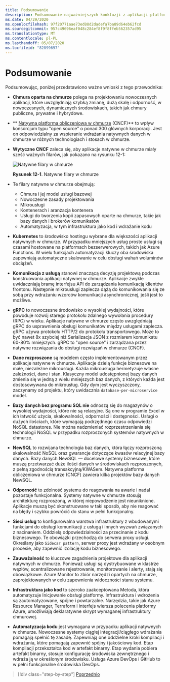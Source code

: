 ```yaml
---
title: Podsumowanie
description: Podsumowanie najważniejszych konkluzji z aplikacji platformy .NET natywnej w chmurze dla przewodnika/książki elektronicznej platformy Azure.
ms.date: 04/29/2020
ms.openlocfilehash: 97f20771aae73ed88d2dadefa7ba89d64eb62fcd
ms.sourcegitcommit: 957c49696eaf048c284ef8f9f8ffeb562357ad95
ms.translationtype: MT
ms.contentlocale: pl-PL
ms.lasthandoff: 05/07/2020
ms.locfileid: "82899697"
---
```

# <a name="summary"></a>Podsumowanie

Podsumowując, poniżej przedstawiono ważne wnioski z tego przewodnika:

- **Chmura oparta na chmurze** polega na projektowaniu nowoczesnych aplikacji, które uwzględniają szybką zmianę, dużą skalę i odporność, w nowoczesnych, dynamicznych środowiskach, takich jak chmury publiczne, prywatne i hybrydowe.

- ** [Natywna platforma obliczeniowa w chmurze](https://www.cncf.io/) (CNCF)** to wpływ konsorcjum typu "open source" o ponad 300 głównych korporacji. Jest on odpowiedzialny za wspieranie wdrażania natywnych danych w chmurze w różnych technologiach i stosach w chmurze.

- **Wytyczne CNCF** zaleca się, aby aplikacje natywne w chmurze miały sześć ważnych filarów, jak pokazano na rysunku 12-1:

  ![Natywne filary w chmurze](./media/cloud-native-foundational-pillars.png)

  **Rysunek 12-1**. Natywne filary w chmurze

- Te filary natywne w chmurze obejmują:
  - Chmura i jej model usługi bazowej
  - Nowoczesne zasady projektowania
  - Mikrousługi
  - Kontenerach i aranżacja kontenera
  - Usługi do tworzenia kopii zapasowych oparte na chmurze, takie jak bazy danych i brokerów komunikatów
  - Automatyzacja, w tym infrastruktura jako kod i wdrażanie kodu

- **Kubernetes** to środowisko hostingu wybrane dla większości aplikacji natywnych w chmurze. W przypadku mniejszych usług proste usługi są czasami hostowane na platformach bezserwerowych, takich jak Azure Functions. W wielu funkcjach automatyzacji kluczy oba środowiska zapewniają automatyczne skalowanie w celu obsługi wahań woluminów obciążeń.

- **Komunikacja z usługą** stanowi znaczącą decyzję projektową podczas konstruowania aplikacji natywnej w chmurze. Aplikacje zwykle uwidaczniają bramę interfejsu API do zarządzania komunikacją klientów frontonu. Następnie mikrousługi zaplecza dążą do komunikowania się ze sobą przy wdrażaniu wzorców komunikacji asynchronicznej, jeśli jest to możliwe.

- **gRPC** to nowoczesne środowisko o wysokiej wydajności, które powoduje rozwój starego protokołu zdalnego wywołania procedury (RPC) w wieku. Aplikacje natywne w chmurze często uwzględniają gRPC do usprawnienia obsługi komunikatów między usługami zaplecza. gRPC używa protokołu HTTP/2 do protokołu transportowego. Może to być nawet 8x szybciej niż Serializacja JSON z rozmiarem komunikatu 60-80% mniejszych. gRPC to "open source" i zarządzana przez natywne rozwiązania do obsługi rozwiązań w chmurze (CNCF).

- **Dane rozproszone** są modelem często implementowanym przez aplikacje natywne w chmurze. Aplikacje dzielą funkcje biznesowe na małe, niezależne mikrousługi. Każda mikrousługa hermetyzuje własne zależności, dane i stan. Klasyczny model udostępnionej bazy danych zmienia się w jedną z wielu mniejszych baz danych, z których każda jest dostosowywana do mikrousług. Gdy dym jest wyczyszczony, zaczynamy od projektu, który uwidacznia `database-per-microservice` model.

- **Bazy danych bez programu SQL nie** odnoszą się do magazynów o wysokiej wydajności, które nie są relacyjne. Są one w programie Excel w ich łatwość użycia, skalowalności, odporności i dostępności. Usługi o dużych ilościach, które wymagają podrzędnego czasu odpowiedzi NoSQL datastores. Nie można nadzmieniać rozprzestrzeniania się technologii NoSQL w przypadku rozproszonych systemów natywnych w chmurze.

- **NewSQL** to rozwijana technologia baz danych, która łączy rozproszoną skalowalność NoSQL oraz gwarancje dotyczące kwasów relacyjnej bazy danych. Bazy danych NewSQL — docelowe systemy biznesowe, które muszą przetwarzać duże ilości danych w środowiskach rozproszonych, z pełną zgodnością transakcyjną/KWASem. Natywna platforma obliczeniowa w chmurze (CNCF) zawiera kilka projektów bazy danych NewSQL.

- **Odporność** to zdolność systemu do reagowania na awarie i nadal pozostaje funkcjonalna. Systemy natywne w chmurze stosują architekturę rozproszoną, w której niepowodzenie jest nieuniknione. Aplikacje muszą być skonstruowane w taki sposób, aby nie reagować na błędy i szybko powrócić do stanu w pełni funkcjonalny.

- **Sieci usług** to konfigurowalna warstwa infrastruktury z wbudowanymi funkcjami do obsługi komunikacji z usługą i innych wyzwań związanych z nacinaniem. Oddzielą odpowiedzialności za przecinanie z kodu biznesowego. Te obowiązki przechodzą do serwera proxy usługi. Określany jako `Sidecar pattern`, serwer proxy jest wdrażany w osobnym procesie, aby zapewnić izolację kodu biznesowego.

- **Zauważalność** to kluczowe zagadnienia projektowe dla aplikacji natywnych w chmurze. Ponieważ usługi są dystrybuowane w klastrze węzłów, scentralizowane rejestrowanie, monitorowanie i alerty, stają się obowiązkowe. Azure Monitor to zbiór narzędzi opartych na chmurze, zaprojektowanych w celu zapewnienia widoczności stanu systemu.

- **Infrastruktura jako kod** to szeroko zaakceptowana Metoda, która automatyzuje Inicjowanie obsługi platformy. Infrastruktura i wdrożenia są zautomatyzowane, spójne i powtarzalne. Narzędzia, takie jak Azure Resource Manager, Terraform i interfejs wiersza polecenia platformy Azure, umożliwiają deklaratywne skrypt wymaganej infrastruktury chmurowej.

- **Automatyzacja kodu** jest wymagana w przypadku aplikacji natywnych w chmurze. Nowoczesne systemy ciągłej integracji/ciągłego wdrażania pomagają spełnić tę zasadę. Zapewniają one oddzielne kroki kompilacji i wdrażania, które pomagają zapewnić spójny i jakościowy kod. Etap kompilacji przekształca kod w artefakt binarny. Etap wydania pobiera artefakt binarny, stosuje konfigurację środowiska zewnętrznego i wdraża ją w określonym środowisku. Usługa Azure DevOps i GitHub to w pełni funkcjonalne środowiska DevOps.

>[!div class="step-by-step"]
>[Poprzednio](application-bundles.md)
